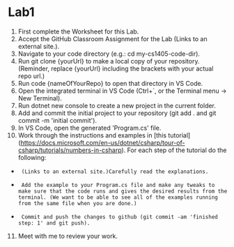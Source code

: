 # Lab1

  1.  First complete the Worksheet for this Lab.
  2.  Accept the GitHub Classroom Assignment for the Lab (Links to an external site.).
  3.  Navigate to your code directory (e.g.: cd my-cs1405-code-dir).
  4.  Run git clone {yourUrl} to make a local copy of your repository. (Reminder, replace {yourUrl} including the brackets with your actual repo url.)
  5.  Run code {nameOfYourRepo} to open that directory in VS Code.
  6.  Open the integrated terminal in VS Code (Ctrl+`, or the Terminal menu -> New Terminal).
  7.  Run dotnet new console to create a new project in the current folder.
  8.  Add and commit the initial project to your repository (git add . and git commit -m 'initial commit').
  9.  In VS Code, open the generated 'Program.cs' file.
  10. Work through the instructions and examples in [this tutorial] (https://docs.microsoft.com/en-us/dotnet/csharp/tour-of-csharp/tutorials/numbers-in-csharp). For each step of the tutorial do the following:
  +      (Links to an external site.)Carefully read the explanations.
  +      Add the example to your Program.cs file and make any tweaks to make sure that the code runs and gives the desired results from the terminal. (We want to be able to see all of the examples running from the same file when you are done.)
  +      Commit and push the changes to github (git commit -am 'finished step: 1' and git push).
  11. Meet with me to review your work.
